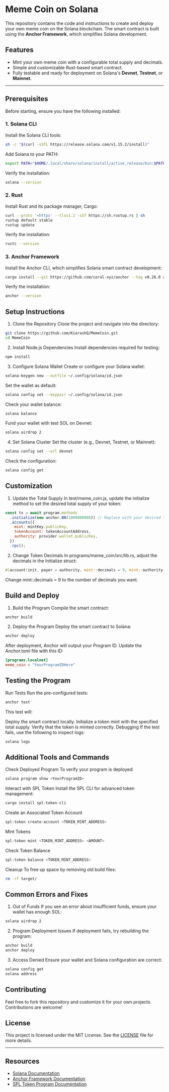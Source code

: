# Meme Coin on Solana

This repository contains the code and instructions to create and deploy your own meme coin on the Solana blockchain. The smart contract is built using the **Anchor Framework**, which simplifies Solana development.

## Features
- Mint your own meme coin with a configurable total supply and decimals.
- Simple and customizable Rust-based smart contract.
- Fully testable and ready for deployment on Solana's **Devnet**, **Testnet**, or **Mainnet**.

---

## Prerequisites

Before starting, ensure you have the following installed:

### 1. **Solana CLI**
Install the Solana CLI tools:
```bash
sh -c "$(curl -sSfL https://release.solana.com/v1.15.2/install)"
```
Add Solana to your PATH:

```bash
export PATH="$HOME/.local/share/solana/install/active_release/bin:$PATH"
```
Verify the installation:

```bash
solana --version
```
### 2. Rust
Install Rust and its package manager, Cargo:

```bash
curl --proto '=https' --tlsv1.2 -sSf https://sh.rustup.rs | sh
rustup default stable
rustup update
```
Verify the installation:

```bash
rustc --version
```
### 3. Anchor Framework
Install the Anchor CLI, which simplifies Solana smart contract development:

```bash
cargo install --git https://github.com/coral-xyz/anchor --tag v0.26.0 anchor-cli --locked
```
Verify the installation:

```bash
anchor --version
```
## Setup Instructions
1. Clone the Repository
Clone the project and navigate into the directory:

```bash
git clone https://github.com/KiarashQ/MemeCoin.git
cd MemeCoin
```
2. Install Node.js Dependencies
Install dependencies required for testing:

```bash
npm install
```
3. Configure Solana Wallet
Create or configure your Solana wallet:

```bash
solana-keygen new --outfile ~/.config/solana/id.json
```
Set the wallet as default:

```bash
solana config set --keypair ~/.config/solana/id.json
```
Check your wallet balance:

```bash
solana balance
```
Fund your wallet with test SOL on Devnet:

```bash
solana airdrop 2
```
4. Set Solana Cluster
Set the cluster (e.g., Devnet, Testnet, or Mainnet):

```bash
solana config set --url devnet
```
Check the configuration:

```bash
solana config get
```
## Customization
1. Update the Total Supply
In test/meme_coin.js, update the initialize method to set the desired total supply of your token:

```javascript
const tx = await program.methods
  .initialize(new anchor.BN(1000000000)) // Replace with your desired total supply
  .accounts({
    mint: mintKey.publicKey,
    tokenAccount: tokenAccountAddress,
    authority: provider.wallet.publicKey,
  })
  .rpc();
```
2. Change Token Decimals
In programs/meme_coin/src/lib.rs, adjust the decimals in the Initialize struct:

```rust
#[account(init, payer = authority, mint::decimals = 9, mint::authority = authority.key(), space = 82)]
```
Change mint::decimals = 9 to the number of decimals you want.

## Build and Deploy
1. Build the Program
Compile the smart contract:

```bash
anchor build
```
2. Deploy the Program
Deploy the smart contract to Solana:

```bash
anchor deploy
```
After deployment, Anchor will output your Program ID. Update the Anchor.toml file with this ID:

```toml
[programs.localnet]
meme_coin = "YourProgramIDHere"
```
## Testing the Program
Run Tests
Run the pre-configured tests:

```bash
anchor test
```
This test will:

Deploy the smart contract locally.
Initialize a token mint with the specified total supply.
Verify that the token is minted correctly.
Debugging
If the test fails, use the following to inspect logs:

```bash
solana logs
```
## Additional Tools and Commands
Check Deployed Program
To verify your program is deployed:

```bash
solana program show <YourProgramID>
```
Interact with SPL Token
Install the SPL CLI for advanced token management:

```bash
cargo install spl-token-cli
```
Create an Associated Token Account
```bash
spl-token create-account <TOKEN_MINT_ADDRESS>
```
Mint Tokens
```bash
spl-token mint <TOKEN_MINT_ADDRESS> <AMOUNT>
```
Check Token Balance
```bash
spl-token balance <TOKEN_MINT_ADDRESS>
```
Cleanup
To free up space by removing old build files:

```bash
rm -rf target/
```
## Common Errors and Fixes
1. Out of Funds
If you see an error about insufficient funds, ensure your wallet has enough SOL:

```bash
solana airdrop 2
```
2. Program Deployment Issues
If deployment fails, try rebuilding the program:

```bash
anchor build
anchor deploy
```
3. Access Denied
Ensure your wallet and Solana configuration are correct:

```bash
solana config get
solana address
```
## Contributing
Feel free to fork this repository and customize it for your own projects. Contributions are welcome!

## License
This project is licensed under the MIT License. See the [LICENSE](https://opensource.org/licenses/MIT) file for more details.

---

## Resources
- [Solana Documentation](https://docs.solana.com/)
- [Anchor Framework Documentation](https://www.anchor-lang.com)
- [SPL Token Program Documentation](https://spl.solana.com/token)

